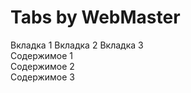 # Tabs by WebMaster

<div class="wrapper">
    <div class="tabs">
        <span class="tab">Вкладка 1</span>
        <span class="tab">Вкладка 2</span>
        <span class="tab">Вкладка 3</span>        
    </div>
    <div class="tab_content">
        <div class="tab_item">Содержимое 1</div>
        <div class="tab_item">Содержимое 2</div>
        <div class="tab_item">Содержимое 3</div>
    </div>
</div>
